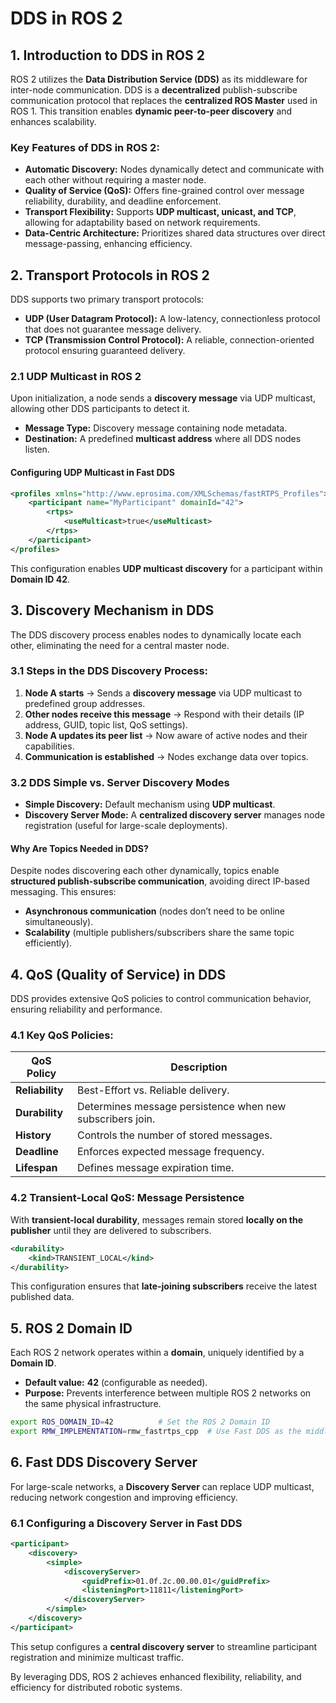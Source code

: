 # **DDS in ROS 2**

## **1. Introduction to DDS in ROS 2**
ROS 2 utilizes the **Data Distribution Service (DDS)** as its middleware for inter-node communication. DDS is a **decentralized** publish-subscribe communication protocol that replaces the **centralized ROS Master** used in ROS 1. This transition enables **dynamic peer-to-peer discovery** and enhances scalability.

### **Key Features of DDS in ROS 2:**
- **Automatic Discovery:** Nodes dynamically detect and communicate with each other without requiring a master node.
- **Quality of Service (QoS):** Offers fine-grained control over message reliability, durability, and deadline enforcement.
- **Transport Flexibility:** Supports **UDP multicast, unicast, and TCP**, allowing for adaptability based on network requirements.
- **Data-Centric Architecture:** Prioritizes shared data structures over direct message-passing, enhancing efficiency.

## **2. Transport Protocols in ROS 2**
DDS supports two primary transport protocols:
- **UDP (User Datagram Protocol):** A low-latency, connectionless protocol that does not guarantee message delivery.
- **TCP (Transmission Control Protocol):** A reliable, connection-oriented protocol ensuring guaranteed delivery.

### **2.1 UDP Multicast in ROS 2**
Upon initialization, a node sends a **discovery message** via UDP multicast, allowing other DDS participants to detect it.

- **Message Type:** Discovery message containing node metadata.
- **Destination:** A predefined **multicast address** where all DDS nodes listen.

#### **Configuring UDP Multicast in Fast DDS**
```xml
<profiles xmlns="http://www.eprosima.com/XMLSchemas/fastRTPS_Profiles">
    <participant name="MyParticipant" domainId="42">
        <rtps>
            <useMulticast>true</useMulticast>
        </rtps>
    </participant>
</profiles>
```
This configuration enables **UDP multicast discovery** for a participant within **Domain ID 42**.

## **3. Discovery Mechanism in DDS**
The DDS discovery process enables nodes to dynamically locate each other, eliminating the need for a central master node.

### **3.1 Steps in the DDS Discovery Process:**
1. **Node A starts** → Sends a **discovery message** via UDP multicast to predefined group addresses.
2. **Other nodes receive this message** → Respond with their details (IP address, GUID, topic list, QoS settings).
3. **Node A updates its peer list** → Now aware of active nodes and their capabilities.
4. **Communication is established** → Nodes exchange data over topics.

### **3.2 DDS Simple vs. Server Discovery Modes**
- **Simple Discovery:** Default mechanism using **UDP multicast**.
- **Discovery Server Mode:** A **centralized discovery server** manages node registration (useful for large-scale deployments).

#### **Why Are Topics Needed in DDS?**
Despite nodes discovering each other dynamically, topics enable **structured publish-subscribe communication**, avoiding direct IP-based messaging. This ensures:
- **Asynchronous communication** (nodes don’t need to be online simultaneously).
- **Scalability** (multiple publishers/subscribers share the same topic efficiently).

## **4. QoS (Quality of Service) in DDS**
DDS provides extensive QoS policies to control communication behavior, ensuring reliability and performance.

### **4.1 Key QoS Policies:**
| QoS Policy        | Description |
|------------------|-------------|
| **Reliability**   | Best-Effort vs. Reliable delivery. |
| **Durability**    | Determines message persistence when new subscribers join. |
| **History**       | Controls the number of stored messages. |
| **Deadline**      | Enforces expected message frequency. |
| **Lifespan**      | Defines message expiration time. |

### **4.2 Transient-Local QoS: Message Persistence**
With **transient-local durability**, messages remain stored **locally on the publisher** until they are delivered to subscribers.

```xml
<durability>
    <kind>TRANSIENT_LOCAL</kind>
</durability>
```
This configuration ensures that **late-joining subscribers** receive the latest published data.

## **5. ROS 2 Domain ID**
Each ROS 2 network operates within a **domain**, uniquely identified by a **Domain ID**.

- **Default value:** **42** (configurable as needed).
- **Purpose:** Prevents interference between multiple ROS 2 networks on the same physical infrastructure.

```bash
export ROS_DOMAIN_ID=42          # Set the ROS 2 Domain ID
export RMW_IMPLEMENTATION=rmw_fastrtps_cpp  # Use Fast DDS as the middleware
```

## **6. Fast DDS Discovery Server**
For large-scale networks, a **Discovery Server** can replace UDP multicast, reducing network congestion and improving efficiency.

### **6.1 Configuring a Discovery Server in Fast DDS**
```xml
<participant>
    <discovery>
        <simple>
            <discoveryServer>
                <guidPrefix>01.0f.2c.00.00.01</guidPrefix>
                <listeningPort>11811</listeningPort>
            </discoveryServer>
        </simple>
    </discovery>
</participant>
```
This setup configures a **central discovery server** to streamline participant registration and minimize multicast traffic.

By leveraging DDS, ROS 2 achieves enhanced flexibility, reliability, and efficiency for distributed robotic systems.

